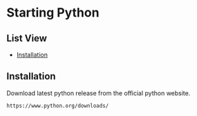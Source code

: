 # Starting Python

## List View

- [Installation](https://github.com/useraid/Learning/tree/master/python/README.md#installation)


## Installation

Download latest python release from the official python website.
```
https://www.python.org/downloads/
```
